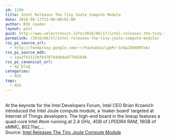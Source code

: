 ```yaml
---
id: 1194
title: Intel Releases The Tiny Joule Compute Module
date: 2016-08-17T23:00:00+01:00
author: RSS reader
layout: post
guid: http://www.uelectronics.info/2016/08/17/intel-releases-the-tiny-joule-compute-module/
permalink: /2016/08/17/intel-releases-the-tiny-joule-compute-module/
rss_pi_source_url:
  - http://feedproxy.google.com/~r/hackaday/LgoM/~3/QaJXO46M7nA/
rss_pi_source_md5:
  - 1aa2f415110f647b744abdad774d2846
rss_pi_canonical_url:
  - my_blog
categories:
  - RSS
tags:
  - RSS
---
```

&#013;  
At the keynote for the Intel Developers Forum, Intel CEO Brian Krzanich introduced the Intel Joule compute module, a ‘maker board’ targeted at Internet of Things developers. The high-end board in the lineup features a quad-core Intel Atom running at 2.4 GHz, 4GB of LPDDR4 RAM, 16GB of eMMC, 802.11ac,…&#013;  
Source: <a href="http://feedproxy.google.com/~r/hackaday/LgoM/~3/QaJXO46M7nA/" target="_blank">Intel Releases The Tiny Joule Compute Module</a>